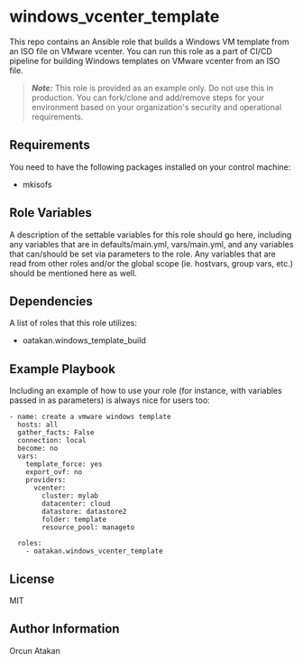 # windows_vcenter_template
This repo contains an Ansible role that builds a Windows VM template from an ISO file on VMware vcenter.
You can run this role as a part of CI/CD pipeline for building Windows templates on VMware vcenter from an ISO file.

> **_Note:_** This role is provided as an example only. Do not use this in production. You can fork/clone and add/remove steps for your environment based on your organization's security and operational requirements.

Requirements
------------

You need to have the following packages installed on your control machine:

- mkisofs

Role Variables
--------------

A description of the settable variables for this role should go here, including any variables that are in defaults/main.yml, vars/main.yml, and any variables that can/should be set via parameters to the role. Any variables that are read from other roles and/or the global scope (ie. hostvars, group vars, etc.) should be mentioned here as well.

Dependencies
------------

A list of roles that this role utilizes:

- oatakan.windows_template_build

Example Playbook
----------------

Including an example of how to use your role (for instance, with variables passed in as parameters) is always nice for users too:

    - name: create a vmware windows template
      hosts: all
      gather_facts: False
      connection: local
      become: no
      vars:
        template_force: yes
        export_ovf: no
        providers:
          vcenter:
            cluster: mylab
            datacenter: cloud
            datastore: datastore2
            folder: template
            resource_pool: manageto
    
      roles:
        - oatakan.windows_vcenter_template

License
-------

MIT

Author Information
------------------

Orcun Atakan
